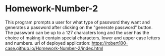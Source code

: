 # Homework-Number-2
This program prompts a user for what type of password they want and generates a password after clicking on the "generate password" button.
The password can be up to a 127 characters long and the user has the choice of making it contain special characters, lower and upper case letters
and numbers.
url of deployed application: https://robert100-case.github.io/Homework-Number-2/index.html
